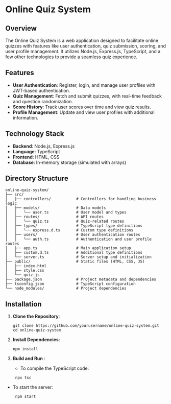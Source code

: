 # Online Quiz System

## Overview

The Online Quiz System is a web application designed to facilitate online quizzes with features like user authentication, quiz submission, scoring, and user profile management. It utilizes Node.js, Express.js, TypeScript, and a few other technologies to provide a seamless quiz experience.

## Features

- **User Authentication**: Register, login, and manage user profiles with JWT-based authentication.
- **Quiz Management**: Fetch and submit quizzes, with real-time feedback and question randomization.
- **Score History**: Track user scores over time and view quiz results.
- **Profile Management**: Update and view user profiles with additional information.

## Technology Stack

- **Backend**: Node.js, Express.js
- **Language**: TypeScript
- **Frontend**: HTML, CSS
- **Database**: In-memory storage (simulated with arrays)

## Directory Structure
```
online-quiz-system/
├── src/
│   ├── controllers/           # Controllers for handling business logic
│   ├── models/                # Data models
│   │   └── user.ts            # User model and types
│   ├── routes/                # API routes
│   │   └── quiz.ts            # Quiz-related routes
│   ├── types/                 # TypeScript type definitions
│   │   └── express.d.ts       # Custom type definitions
│   ├── users/                 # User authentication routes
│   │   └── auth.ts            # Authentication and user profile routes
│   ├── app.ts                 # Main application setup
│   ├── custom.d.ts            # Additional type definitions
│   └── server.ts              # Server setup and initialization
├── public/                    # Static files (HTML, CSS, JS)
│   ├── index.html
│   ├── style.css
│   └── quiz.js
├── package.json               # Project metadata and dependencies
├── tsconfig.json              # TypeScript configuration
└── node_modules/              # Project dependencies
```

## Installation

1. **Clone the Repository**:

   ```
   git clone https://github.com/yourusername/online-quiz-system.git
   cd online-quiz-system
   ```

2. **Install Dependencies**:

   ```
   npm install
   ```

3. **Build and Run** :

   - To compile the TypeScript code:

   ```
    npx tsc
   ```
 
 - To start the server:

   ```
    npm start
   ```
